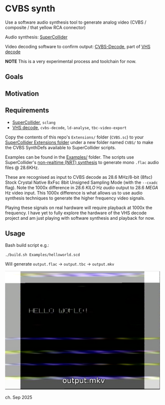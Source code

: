 # CVBS synth

Use a software audio synthesis tool to generate analog video (CVBS / composite / that yellow RCA connector)

Audio synthesis: [SuperCollider](https://supercollider.github.io/)

Video decoding software to confirm output: [CVBS-Decode](https://github.com/oyvindln/vhs-decode/wiki/CVBS-Composite-Decode), part of [VHS decode](https://github.com/oyvindln/vhs-decode)

**NOTE** This is a very experimental process and toolchain for now.

## Goals


## Motivation


## Requirements

* [SuperCollider](https://supercollider.github.io/), `sclang`
* [VHS decode](https://github.com/oyvindln/vhs-decode), `cvbs-decode`, `ld-analyse`, `tbc-video-export`

Copy the contents of this repo's `Extensions/` folder (`CVBS.sc`) to your [SuperCollider Extensions folder](https://doc.sccode.org/Guides/UsingExtensions.html) under a new folder named `CVBS/` to make the CVBS SynthDefs available to SuperCollider scripts.

Examples can be found in the [Examples/](./Examples/) folder. The scripts use SuperCollider's [non-realtime (NRT) synthesis](https://doc.sccode.org/Guides/Non-Realtime-Synthesis.html) to generate mono `.flac` audio files @ 28.6KHz.

These are recognised as input to CVBS decode as 28.6 MHz/8-bit (8fsc) Stock Crystal Native 8xFsc 8bit Unsigned Sampling Mode (with the `--cxadc` flag).
Note the 1000x difference in 28.6 _KILO_ Hz _audio_ output to 28.6 _MEGA_ Hz video input.
This 1000x difference is what allows us to use audio synthesis techniques to generate the higher frequency video signals.

Playing these signals on real hardware will require playback at 1000x the frequency.
I have yet to fully explore the hardware of the VHS decode project and am just playing with software synthesis and playback for now.

## Usage

Bash build script e.g.:

    ./build.sh Examples/helloworld.scd

Will generate `output.flac` -> `output.tbc` -> `output.mkv`

![Screenshot of Hello World example, PAL video output](Images/helloworld.png)

ch.
 Sep 2025
